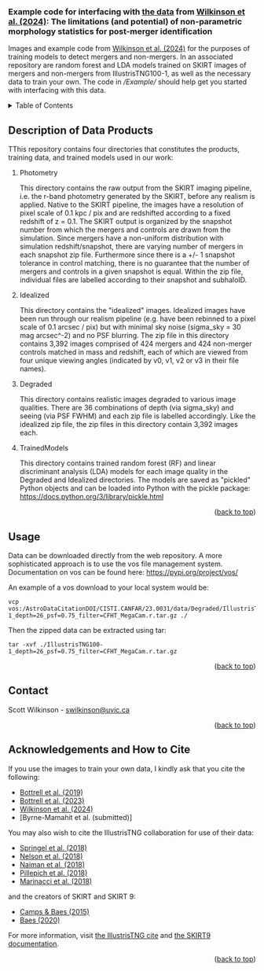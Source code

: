 <a name="readme-top"></a>

<src img = 'merger-train-logo.png'>

### Example code for interfacing with [the data](https://www.canfar.net/storage/vault/list/AstroDataCitationDOI/CISTI.CANFAR/23.0031/data) from [Wilkinson et al. (2024)](https://arxiv.org/abs/2401.13654): The limitations (and potential) of non-parametric morphology statistics for post-merger identification ###

Images and example code from [Wilkinson et al. (2024)](https://arxiv.org/abs/2401.13654) for the purposes of training models to detect mergers and non-mergers. In an associated repository are random forest and LDA models trained on SKIRT images of mergers and non-mergers from IllustrisTNG100-1, as well as the necessary data to train your own. The code in */Example/* should help get you started with interfacing with this data.

<!-- TABLE OF CONTENTS -->
<details>
  <summary>Table of Contents</summary>
  <ol>
    <li><a href="#description-of-data-products">Description of Data Products</a>
    <li><a href="#usage">Usage</a></li>
    <li><a href="#contact">Contact</a></li>
    <li><a href="#acknowledgments">Acknowledgments and How to Cite</a></li>
  </ol>
</details>


<!-- DESCRIPTION OF DATA -->
## Description of Data Products

TThis repository contains four directories that constitutes the products, training data, and trained models used in our work:

1. Photometry

    This directory contains the raw output from the SKIRT imaging pipeline, i.e. the r-band photometry generated by the SKIRT, before any realism is applied. Native to the SKIRT pipeline, the images have a resolution of pixel scale of 0.1 kpc / pix and are redshifted according to a fixed redshift of z = 0.1. The SKIRT output is organized by the snapshot number from which the mergers and controls are drawn from the simulation. Since mergers have a non-uniform distribution with simulation redshift/snapshot, there are varying number of mergers in each snapshot zip file. Furthermore since there is a +/- 1 snapshot tolerance in control matching, there is no guarantee that the number of mergers and controls in a given snapshot is equal. Within the zip file, individual files are labelled according to their snapshot and subhaloID.
    
2. Idealized

    This directory contains the "idealized" images. Idealized images have been run through our realism pipeline (e.g. have been rebinned to a pixel scale of 0.1 arcsec / pix) but with minimal sky noise (sigma_sky = 30 mag arcsec^-2) and no PSF blurring. The zip file in this directory contains 3,392 images comprised of 424 mergers and 424 non-merger controls matched in mass and redshift, each of which are viewed from four unique viewing angles (indicated by v0, v1, v2 or v3 in their file names).
    
3. Degraded

    This directory contains realistic images degraded to various image qualities. There are 36 combinations of depth (via sigma_sky) and seeing (via PSF FWHM) and each zip file is labelled accordingly. Like the idealized zip file, the zip files in this directory contain 3,392 images each. 
    
4. TrainedModels

    This directory contains trained random forest (RF) and linear discriminant analysis (LDA) models for each image quality in the Degraded and Idealized directories. The models are saved as "pickled" Python objects and can be loaded into Python with the pickle package: https://docs.python.org/3/library/pickle.html
    
    
<p align="right">(<a href="#readme-top">back to top</a>)</p>


<!-- USAGE EXAMPLES -->
## Usage

Data can be downloaded directly from the web repository. A more sophisticated approach is to use the vos file management system. Documentation on vos can be found here: https://pypi.org/project/vos/

An example of a vos download to your local system would be:

    vcp vos:/AstroDataCitationDOI/CISTI.CANFAR/23.0031/data/Degraded/IllustrisTNG100-1_depth=26_psf=0.75_filter=CFHT_MegaCam.r.tar.gz ./
    
Then the zipped data can be extracted using tar:

    tar -xvf ./IllustrisTNG100-1_depth=26_psf=0.75_filter=CFHT_MegaCam.r.tar.gz

<p align="right">(<a href="#readme-top">back to top</a>)</p>

<!-- CONTACT -->
## Contact

Scott Wilkinson - swilkinson@uvic.ca

<p align="right">(<a href="#readme-top">back to top</a>)</p>

<!-- ACKNOWLEDGMENTS -->
## Acknowledgements and How to Cite

If you use the images to train your own data, I kindly ask that you cite the following:

* [Bottrell et al. (2019)](https://ui.adsabs.harvard.edu/abs/2019MNRAS.490.5390B/abstract)
* [Bottrell et al. (2023)](https://ui.adsabs.harvard.edu/abs/2024MNRAS.527.6506B/abstract)
* [Wilkinson et al. (2024)](https://arxiv.org/abs/2401.13654)
* [Byrne-Mamahit et al. (submitted)]

You may also wish to cite the IllustrisTNG collaboration for use of their data:

* [Springel et al. (2018)](https://ui.adsabs.harvard.edu/abs/2018MNRAS.475..676S/abstract)
* [Nelson et al. (2018)](https://ui.adsabs.harvard.edu/abs/2018MNRAS.475..624N/abstract)
* [Naiman et al. (2018)](https://ui.adsabs.harvard.edu/abs/2018MNRAS.477.1206N/abstract)
* [Pillepich et al. (2018)](https://ui.adsabs.harvard.edu/abs/2018MNRAS.475..648P/abstract)
* [Marinacci et al. (2018)](https://ui.adsabs.harvard.edu/abs/2018MNRAS.480.5113M/abstract)

and the creators of SKIRT and SKIRT 9:

* [Camps & Baes (2015)](https://ui.adsabs.harvard.edu/abs/2015A%26C.....9...20C/abstract)
* [Baes (2020)](https://ui.adsabs.harvard.edu/abs/2020MNRAS.494.2912B/abstract)

For more information, visit [the IllustrisTNG cite](https://www.tng-project.org/) and [the SKIRT9 documentation](https://skirt.ugent.be/root/_home.html).

<p align="right">(<a href="#readme-top">back to top</a>)</p>



